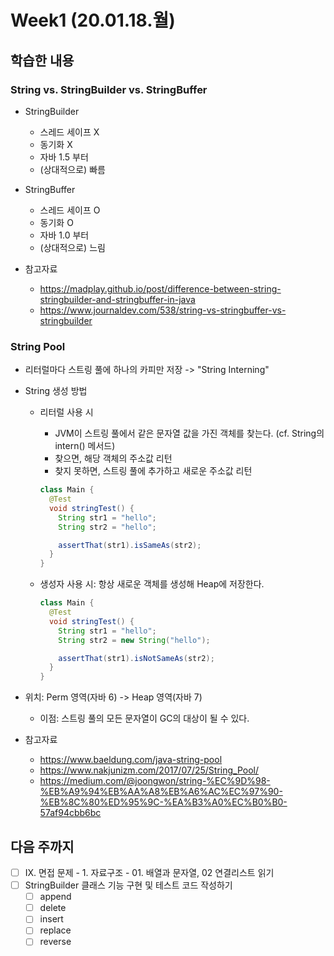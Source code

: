 # Week1 (20.01.18.월)

## 학습한 내용

### String vs. StringBuilder vs. StringBuffer

- StringBuilder

  - 스레드 세이프 X
  - 동기화 X
  - 자바 1.5 부터
  - (상대적으로) 빠름

- StringBuffer

  - 스레드 세이프 O
  - 동기화 O
  - 자바 1.0 부터
  - (상대적으로) 느림

- 참고자료
  - https://madplay.github.io/post/difference-between-string-stringbuilder-and-stringbuffer-in-java
  - https://www.journaldev.com/538/string-vs-stringbuffer-vs-stringbuilder

### String Pool

- 리터럴마다 스트링 풀에 하나의 카피만 저장 -> "String Interning"
- String 생성 방법

  - 리터럴 사용 시

    - JVM이 스트링 풀에서 같은 문자열 값을 가진 객체를 찾는다. (cf. String의 intern() 메서드)
    - 찾으면, 해당 객체의 주소값 리턴
    - 찾지 못하면, 스트링 풀에 추가하고 새로운 주소값 리턴

    ```java
    class Main {
      @Test
      void stringTest() {
        String str1 = "hello";
        String str2 = "hello";

        assertThat(str1).isSameAs(str2);
      }
    }
    ```

  - 생성자 사용 시: 항상 새로운 객체를 생성해 Heap에 저장한다.

    ```java
    class Main {
      @Test
      void stringTest() {
        String str1 = "hello";
        String str2 = new String("hello");

        assertThat(str1).isNotSameAs(str2);
      }
    }
    ```

- 위치: Perm 영역(자바 6) -> Heap 영역(자바 7)
  - 이점: 스트링 풀의 모든 문자열이 GC의 대상이 될 수 있다.
- 참고자료
  - https://www.baeldung.com/java-string-pool
  - https://www.nakjunizm.com/2017/07/25/String_Pool/
  - https://medium.com/@joongwon/string-%EC%9D%98-%EB%A9%94%EB%AA%A8%EB%A6%AC%EC%97%90-%EB%8C%80%ED%95%9C-%EA%B3%A0%EC%B0%B0-57af94cbb6bc

## 다음 주까지

- [ ] IX. 면접 문제 - 1. 자료구조 - 01. 배열과 문자열, 02 연결리스트 읽기
- [ ] StringBuilder 클래스 기능 구현 및 테스트 코드 작성하기
  - [ ] append
  - [ ] delete
  - [ ] insert
  - [ ] replace
  - [ ] reverse
